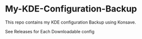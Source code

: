 # My-KDE-Configuration-Backup
This repo contains my KDE configuration Backup using Konsave.

See Releases for Each Downloadable config
